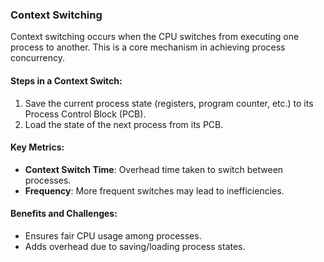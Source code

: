 ### Context Switching
Context switching occurs when the CPU switches from executing one process to another. This is a core mechanism in achieving process concurrency.

#### Steps in a Context Switch:
1. Save the current process state (registers, program counter, etc.) to its Process Control Block (PCB).
2. Load the state of the next process from its PCB.

#### Key Metrics:
- **Context Switch Time**: Overhead time taken to switch between processes.
- **Frequency**: More frequent switches may lead to inefficiencies.

#### Benefits and Challenges:
- Ensures fair CPU usage among processes.
- Adds overhead due to saving/loading process states.